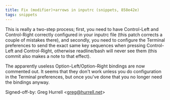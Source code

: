 ```yaml
---
title: Fix (modifier)+arrows in inputrc (snippets, 858e42e)
tags: snippets
---
```


This is really a two-step process; first, you need to have Control-Left and Control-Right correctly configured in your inputrc file (this patch corrects a couple of mistakes there), and secondly, you need to configure the Terminal preferences to send the exact same key sequences when pressing Control-Left and Control-Right, otherwise readline/bash will never see them (this commit also makes a note to that effect).

The apparently useless Option-Left/Option-Right bindings are now commented out. It seems that they don't work unless you do configuration in the Terminal preferences, but once you've done that you no longer need the bindings anyway.

Signed-off-by: Greg Hurrell &lt;greg@hurrell.net&gt;
